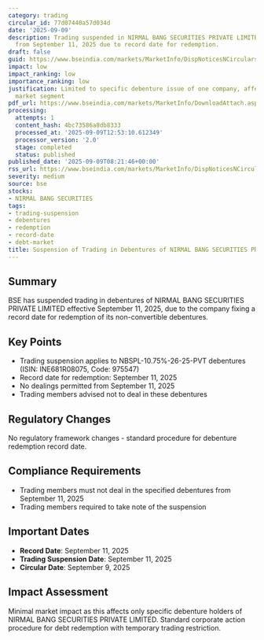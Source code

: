```yaml
---
category: trading
circular_id: 77d07440a57d034d
date: '2025-09-09'
description: Trading suspended in NIRMAL BANG SECURITIES PRIVATE LIMITED debentures
  from September 11, 2025 due to record date for redemption.
draft: false
guid: https://www.bseindia.com/markets/MarketInfo/DispNoticesNCirculars.aspx?Noticeid={CA7E2AE4-DCE4-46E0-AF1B-78B13B908328}&noticeno=20250909-14&dt=09/09/2025&icount=14&totcount=57&flag=0
impact: low
impact_ranking: low
importance_ranking: low
justification: Limited to specific debenture issue of one company, affects only debt
  market segment
pdf_url: https://www.bseindia.com/markets/MarketInfo/DownloadAttach.aspx?id=20250909-14&attachedId=
processing:
  attempts: 1
  content_hash: 4bc73586a8db8333
  processed_at: '2025-09-09T12:53:10.612349'
  processor_version: '2.0'
  stage: completed
  status: published
published_date: '2025-09-09T08:21:46+00:00'
rss_url: https://www.bseindia.com/markets/MarketInfo/DispNoticesNCirculars.aspx?Noticeid={CA7E2AE4-DCE4-46E0-AF1B-78B13B908328}&noticeno=20250909-14&dt=09/09/2025&icount=14&totcount=57&flag=0
severity: medium
source: bse
stocks:
- NIRMAL BANG SECURITIES
tags:
- trading-suspension
- debentures
- redemption
- record-date
- debt-market
title: Suspension of Trading in Debentures of NIRMAL BANG SECURITIES PRIVATE LIMITED
---
```


## Summary

BSE has suspended trading in debentures of NIRMAL BANG SECURITIES PRIVATE LIMITED effective September 11, 2025, due to the company fixing a record date for redemption of its non-convertible debentures.

## Key Points

- Trading suspension applies to NBSPL-10.75%-26-25-PVT debentures (ISIN: INE681R08075, Code: 975547)
- Record date for redemption: September 11, 2025
- No dealings permitted from September 11, 2025
- Trading members advised not to deal in these debentures

## Regulatory Changes

No regulatory framework changes - standard procedure for debenture redemption record date.

## Compliance Requirements

- Trading members must not deal in the specified debentures from September 11, 2025
- Trading members required to take note of the suspension

## Important Dates

- **Record Date**: September 11, 2025
- **Trading Suspension Date**: September 11, 2025
- **Circular Date**: September 9, 2025

## Impact Assessment

Minimal market impact as this affects only specific debenture holders of NIRMAL BANG SECURITIES PRIVATE LIMITED. Standard corporate action procedure for debt redemption with temporary trading restriction.